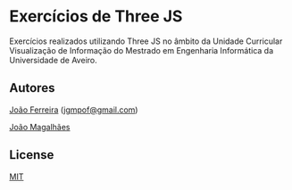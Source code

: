 # Exercícios de Three JS

Exercícios realizados utilizando Three JS no âmbito da Unidade Curricular Visualização de Informação do Mestrado em Engenharia Informática da Universidade de Aveiro.


## Autores
[João Ferreira](https://github.com/joaogferreira) (jgmpof@gmail.com)


[João Magalhães](https://github.com/jrsrm97)


## License
[MIT](https://choosealicense.com/licenses/mit/)